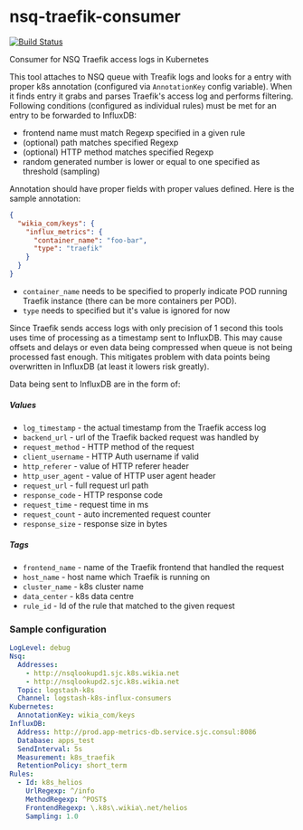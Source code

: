 # nsq-traefik-consumer
[![Build Status](https://travis-ci.org/Wikia/nsq-traefik-consumer.svg?branch=master)](https://travis-ci.org/Wikia/nsq-traefik-consumer)

Consumer for NSQ Traefik access logs in Kubernetes

This tool attaches to NSQ queue with Treafik logs and looks for a entry with proper k8s annotation
(configured via `AnnotationKey` config variable). When it finds entry it grabs and parses Traefik's
access log and performs filtering. Following conditions (configured as individual rules) must be met for an entry to be forwarded to
InfluxDB:
* frontend name must match Regexp specified in a given rule
* (optional) path matches specified Regexp
* (optional) HTTP method matches specified Regexp
* random generated number is lower or equal to one specified as threshold (sampling)

Annotation should have proper fields with proper values defined. Here is the sample annotation:
```json
{
  "wikia_com/keys": {
    "influx_metrics": {
      "container_name": "foo-bar", 
      "type": "traefik"
    }
  }
}
```

* `container_name` needs to be specified to properly indicate POD running Traefik instance (there can be more containers per POD).
* `type` needs to specified but it's value is ignored for now
 
Since Traefik sends access logs with only precision of 1 second this tools uses time of processing as
a timestamp sent to InfluxDB. This may cause offsets and delays or even data being compressed when
queue is not being processed fast enough. This mitigates problem with data points being overwritten in
InfluxDB (at least it lowers risk greatly).

Data being sent to InfluxDB are in the form of:

##### Values
* `log_timestamp` - the actual timestamp from the Traefik access log
* `backend_url` - url of the Traefik backed request was handled by
* `request_method` - HTTP method of the request
* `client_username` - HTTP Auth username if valid
* `http_referer` - value of HTTP referer header
* `http_user_agent` - value of HTTP user agent header
* `request_url` - full request url path
* `response_code` - HTTP response code
* `request_time` - request time in ms
* `request_count` - auto incremented request counter
* `response_size` - response size in bytes

##### Tags
* `frontend_name` - name of the Traefik frontend that handled the request
* `host_name` - host name which Traefik is running on
* `cluster_name` - k8s cluster name
* `data_center` - k8s data centre
* `rule_id` - Id of the rule that matched to the given request

### Sample configuration
```yaml
LogLevel: debug
Nsq:
  Addresses:
    - http://nsqlookupd1.sjc.k8s.wikia.net
    - http://nsqlookupd2.sjc.k8s.wikia.net
  Topic: logstash-k8s
  Channel: logstash-k8s-influx-consumers
Kubernetes:
  AnnotationKey: wikia_com/keys
InfluxDB:
  Address: http://prod.app-metrics-db.service.sjc.consul:8086
  Database: apps_test
  SendInterval: 5s
  Measurement: k8s_traefik
  RetentionPolicy: short_term
Rules:
  - Id: k8s_helios
    UrlRegexp: ^/info
    MethodRegexp: ^POST$
    FrontendRegexp: \.k8s\.wikia\.net/helios
    Sampling: 1.0
```